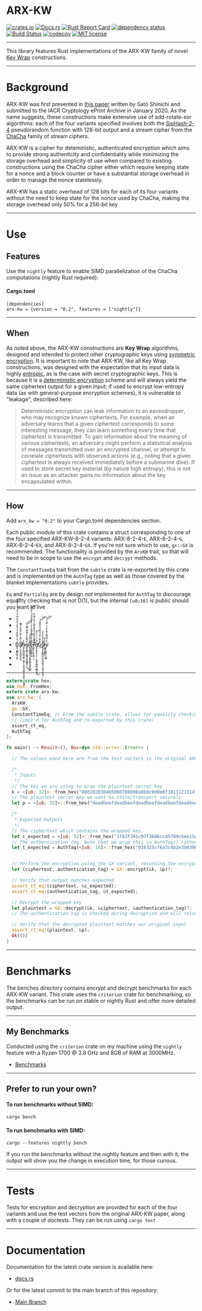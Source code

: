 # ARX-KW

[![crates.io](https://img.shields.io/crates/v/arx-kw.svg)](https://crates.io/crates/arx-kw)
[![Docs.rs](https://docs.rs/arx-kw/badge.svg)](https://docs.rs/arx-kw)
[![Rust Report Card](https://rust-reportcard.xuri.me/badge/github.com/mcaveniathor/arx-kw)](https://rust-reportcard.xuri.me/report/github.com/mcaveniathor/arx-kw)
[![dependency status](https://deps.rs/crate/arx-kw/0.2.12/status.svg)](https://deps.rs/crate/arx-kw/0.2.12)
[![Build Status](https://www.travis-ci.com/mcaveniathor/arx-kw.svg?branch=main)](https://www.travis-ci.com/mcaveniathor/arx-kw)
[![codecov](https://codecov.io/gh/mcaveniathor/arx-kw/branch/main/graph/badge.svg?token=OVCFNGQDSH)](https://codecov.io/gh/mcaveniathor/arx-kw)
[![MIT license](https://img.shields.io/badge/License-MIT-blue.svg)](https://lbesson.mit-license.org/)

---

This library features Rust implementations of the ARX-KW family of novel [Key Wrap](https://wikipedia.org/wiki/Key_Wrap) constructions.

---

# Background

ARX-KW was first presented in [this paper](https://ia.cr/2020/059) written by Satō Shinichi and submitted to the IACR Cryptology ePrint Archive in January 2020. As the name
suggests, these constructions make extensive use of add-rotate-xor algorithms: each of the four
variants specified involves both the [SipHash-2-4](https://wikipedia.org/wiki/SipHash) pseudorandom function with 128-bit output and
a stream cipher from the [ChaCha](https://wikipedia.org/wiki/Salsa20) family of stream ciphers.

ARX-KW is a cipher for deteministic, authenticated encryption which aims to provide strong
authenticity and confidentiality while minimizing the storage overhead and simplicity of use
when compared to existing constructions using the ChaCha cipher either which require keeping state for a nonce and 
a block counter or have a substantial storage overhead in order to manage the nonce
statelessly.

ARX-KW has a static overhead of 128 bits for each of its four variants without the need to keep
state for the nonce used by ChaCha, making the storage overhead only 50% for a 256-bit key

---

# Use

## Features

Use the `nightly` feature to enable SIMD parallelization of the ChaCha computations (nightly Rust required):
#### Cargo.toml

```
[dependencies]
arx-kw = {version = "0.2", features = ["nightly"]}
```

---

## When

As noted above, the ARX-KW constructions are **Key Wrap** algorithms, designed and intended to
protect other cryptographic keys using [symmetric encryption](https://wikipedia.org/wiki/Symmetric_encryption). It is important to note that ARX-KW, like all Key Wrap constructions, 
was designed with the expectation that its input data is highly [entropic](https://wikipedia.org/wiki/Entropic_security), as is the case with secret cryptographic keys. This is because it is
a [deterministic encryption](https://wikipedia.org/wiki/Deterministic_encryption) scheme and
will always yield the same ciphertext output for a given input; if used to encrypt low-entropy
data (as with general-purpose encryption schemes), it is vulnerable to "leakage", described here:

> Deterministic encryption can leak information to an eavesdropper, who may recognize known ciphertexts. For example, when an adversary learns that a given ciphertext corresponds to some interesting message, they can learn something every time that ciphertext is transmitted. To gain information about the meaning of various ciphertexts, an adversary might perform a statistical analysis of messages transmitted over an encrypted channel, or attempt to correlate ciphertexts with observed actions (e.g., noting that a given ciphertext is always received immediately before a submarine dive). If used to store secret key material (by nature high entropy), this is not an issue as an attacker gains no information about the key encapsulated within. 

---

## How

Add `arx_kw = "0.2"` to your Cargo.toml dependencies section.
 
Each public module of this crate contains a struct corresponding to one of the four specified
ARX-KW-8-2-4 variants: ARX-8-2-4-`E`, ARX-8-2-4-`G`, ARX-8-2-4-`EX`, and ARX-8-2-4-`GX`. If you're not
sure which to use, `gx::GX` is recommended. The functionality is provided by the `ArxKW` trait,
so that will need to be in scope to use the `encrypt` and `decrypt` methods.


The
`ConstantTimeEq` trait from the `subtle` crate is re-exported by this crate and is implemented
on the `AuthTag` type as well as those covered by the blanket implementations `subtle`
provides.

`Eq` and `PartialEq` are by design *not* implemented for `AuthTag` to discourage equality
checking that is not O(1), but the internal `[u8;16]` is public should you want to live 

-
-
-
-
- Ḑ̷͉͎̺̳̭͖̗̦̪͓̂͗͒̓̅̆̋̐́̓̓̎̊͐̍̂̈͂̇͆̇͐̉̈̄̈́̈́̓̓̾͒̕͠à̸̢̛̤̠̺̩̱̤̭̪̮̙͈̱̀̍͂̋̓̓͊̈́͊̋̀̾͌͂͘͘̚n̶̡̡̢̪̼̲̫̪̯͖̟͕͚̬̠̥̫̱̮̖̼̪͚̜͙̥̬̙̪̩̮̞̰̼̲̭̏̀̀ģ̸̨̧̳̟͙͙̳̘̥͖̮̼̻͍̯̦̖͋͆̃̏͛̒̌̅͊̃̿̄̒̋͜͜͝͝ͅ ̸̧̟̼͉̳̰̥̮̙͈͖͙͎͇̙͍͚͔͒͋͋̋̒̚͠ͅͅͅè̵̡̘̲̪͔̪̥̹̟̾̅̓͛̐̐̽̅͌̊̓̔̍̓̿̊̆̂̈́͑̽̅̿̚͝͝r̵̛̭̺̠̙̞̫̗̞̪̗̹͎͌͌͌̒̏̌̅̇̉̑̂͋̅̅̀̔̉̾̋̅̏̓͘̚ờ̸̢̡̢̥̟̗̘͉̠̣͕̮͈͍͉̳̫̲̖͖̻̝̯̟͂̊̈́͑̇́͛̏͜͠u̷̎͋͂̽̉͒́̈́̑̋́̌͂̿̋̆́͜͝͝͝s̸̡̡̡̞̞͇͖̖͍̝͖̣̪͓͖̥̟͙̫̪̗͙̯̞͍̽̃̆̒̐̐̊̓̾̚̚ͅĺ̴͕͖͎̣̞͕̙̹̓͒y̷̢̠̠͇͉̘̠̩̳̲͗̑͐̿̿̐͗͊̀̽̀͐̀̿̔̈́͘͝͝
-
-
-


---

```rust
extern crate hex;
use hex::FromHex;
extern crate arx-kw;
use arx_kw::{
  ArxKW,
  gx::GX,
  ConstantTimeEq, // From the subtle crate, allows for equality checking in constant time
  // (impl'd for AuthTag and re-exported by this crate)
  assert_ct_eq,
  AuthTag
};

fn main() -> Result<(), Box<dyn std::error::Error>> {

  // The values used here are from the test vectors in the original ARX-KW paper.

  /* 
   * Inputs
   */
  // The key we are using to wrap the plaintext secret key
  k = <[u8; 32]>::from_hex("000102030405060708090a0b0c0d0e0f101112131415161718191a1b1c1d1e1f")?;
  // The plaintext secret key we want to store/transport securely
  let p = <[u8; 32]>::from_hex("deadbeefdeadbeefdeadbeefdeadbeefdeadbeefdeadbeefdeadbeefdeadbeef")?;

  /*
   * Expected Outputs
   */
  // The ciphertext which contains the wrapped key.
  let c_expected = <[u8; 32]>::from_hex("2f83f391c97f3606ccd5709c6ee15d66cd7e65a2aeb7dc3066636e8f6b0d39c3")?; 
  // The authentication tag. Note that we wrap this in AuthTag() rather than just using a [u8;16] so that we get constant time equality checking
  let t_expected = AuthTag(<[u8; 16]>::from_hex("016325cf6a3c4b2e3b039675e1ccbc65")?);


  // Perform the encryption using the GX variant, returning the encrypted ciphertext and the authentication tag.
  let (ciphertext, authentication_tag) = GX::encrypt(&k, &p)?;

  // Verify that output matches expected
  assert_ct_eq!(ciphertext, &c_expected);
  assert_ct_eq!(authentication_tag, &t_expected);

  // Decrypt the wrapped key
  let plaintext = GX::decrypt(&k, &ciphertext, &authentication_tag)?;
  // The authentication tag is checked during decryption and will return an error if the tags do not match

  // Verify that the decrypted plaintext matches our original input
  assert_ct_eq!(plaintext, &p);
  Ok(())
}

```

---

# Benchmarks

The benches directory contains encrypt and decrypt benchmarks for each ARX-KW variant. This crate uses the `criterion` crate
for benchmarking, so the benchmarks can be run on stable or nightly Rust and offer more detailed output.

---

## My Benchmarks

Conducted using the `criterion` crate on my machine using the `nightly` feature with a Ryzen 1700 @ 3.8 GHz and 8GB of RAM at 3000MHz. 
 - [Benchmarks](https://mcaveniathor.github.io/arx-kw/criterion/reports/index.html)

---

## Prefer to run your own?

#### To run benchmarks without SIMD:

`cargo bench`

#### To run benchmarks with SIMD:

`cargo --features nightly bench`

If you run the benchmarks without the nightly feature and then with it, the output will show you the change in execution time, for those curious.

---

# Tests

Tests for encryption and decryption are provided for each of the four variants and use the test vectors from the original ARX-KW paper, along with a couple of doctests. They can be run using `cargo test`

---

# Documentation

Documentation for the latest crate version is available here:
- [docs.rs](https://docs.rs/arx-kw)

Or for the latest commit to the main branch of this repository:
- [Main Branch](https://mcaveniathor.github.io/arx-kw/doc/arx_kw/index.html)
